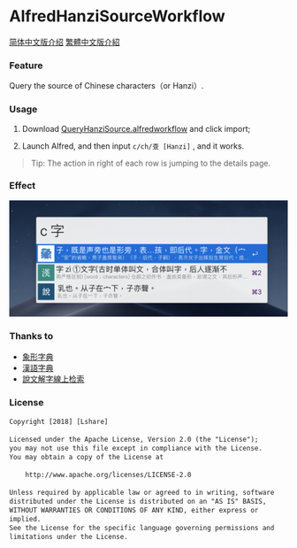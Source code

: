 # AlfredHanziSourceWorkflow
 [简体中文版介绍](https://github.com/LinLshare/AlfredHanziSourceWorkflow/blob/master/README-zh-CN.md)  [繁體中文版介紹](https://github.com/LinLshare/AlfredHanziSourceWorkflow/blob/master/README-zh-TW.md)

### Feature

Query the source of Chinese characters（or Hanzi）.

### Usage

1. Download [QueryHanziSource.alfredworkflow](https://github.com//LinLshare/AlfredHanziSourceWorkflow/raw/master/QueryHanziSource.alfredworkflow) and click import;

2. Launch Alfred, and then input  `c/ch/查 [Hanzi]` , and it works.

> Tip: The action in right of each row is jumping to the details page.

### Effect

![screen_shot_search_zi](screenshot/screen_shot_search_zi.png)

### Thanks to

- [象形字典](http://www.vividict.com/Default.aspx)
- [漢語字典](http://dict.iguci.cn/)
- [說文解字線上检索](http://www.shuowen.org/)

### License

```
Copyright [2018] [Lshare]

Licensed under the Apache License, Version 2.0 (the "License");
you may not use this file except in compliance with the License.
You may obtain a copy of the License at

    http://www.apache.org/licenses/LICENSE-2.0

Unless required by applicable law or agreed to in writing, software
distributed under the License is distributed on an "AS IS" BASIS,
WITHOUT WARRANTIES OR CONDITIONS OF ANY KIND, either express or implied.
See the License for the specific language governing permissions and
limitations under the License.
```
